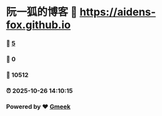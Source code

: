# 阮一狐的博客 :link: https://aidens-fox.github.io 
### :page_facing_up: [5](https://aidens-fox.github.io/tag.html) 
### :speech_balloon: 0 
### :hibiscus: 10512 
### :alarm_clock: 2025-10-26 14:10:15 
### Powered by :heart: [Gmeek](https://github.com/Meekdai/Gmeek)
